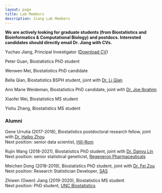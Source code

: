 ```yaml
---
layout: page
title: Lab Members
description: Jiang Lab Members
---
```


**We are actively looking for graduate students (from Biostatistics and Bioinformatics & Computational Biology) and postdocs. Interested candidates should directly email Dr. Jiang with CVs.**

Yuchao Jiang, Principal Investigator (<a href="https://www.dropbox.com/s/puigrekyu9mdcbm/CV_Yuchao_Jiang.pdf?dl=0" title="Download CV as PDF">Download CV</a>)

Peter Guan, Biostatistics PhD student

Wenwen Mei, Biostatistics PhD candidate

Bella Qian, Biostatistics BSPH student, joint with [Dr. Li Qian](https://uncliqian.web.unc.edu/)

Ann Marie Weideman, Biostatistics PhD candidate, joint with [Dr. Joe Ibrahim](https://sph.unc.edu/adv_profile/joseph-g-ibrahim-phd/)

Xiaofei Wei, Biostatistics MS student

Yishu Zhang, Biostatistics MS student

### Alumni

Gene Urrutia (2017-2018), Biostatistics postdoctoral research fellow, joint with [Dr. Haibo Zhou](http://sph.unc.edu/adv_profile/haibo-zhou-phd/) <br/>
Next position: senior data scientist, [Hill-Rom](https://www.hill-rom.com/usa/)

Rujin Wang (2018-2021), Biostatistics PhD student, joint with [Dr. Danyu Lin](https://sph.unc.edu/adv_profile/danyu-lin-phd/) <br/>
Next position: senior statistical geneticist, [Regeneron Pharmaceuticals](https://www.regeneron.com/)

Meichen Dong (2018-2019), Biostatistics PhD student, joint with [Dr. Fei Zou](https://sph.unc.edu/adv_profile/fei-zou-phd/) <br/>
Next position: Research Statistician Developer, [SAS](https://www.sas.com/)

Zhiwen (Owen) Jiang (2019-2020), Biostatistics MS student <br/>
Next position: PhD student, [UNC Biostatistics](https://sph.unc.edu/bios/biostatistics/)
